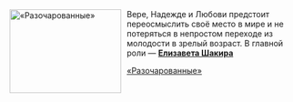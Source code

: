 <!--2025-06-29 08:00:57-->
<div class="yb">
  <div class="rss kino_kino"><a href="https://www.kino-teatr.ru/video/50875/" title="«Разочарованные»"><img src="https://www.kino-teatr.ru/video/5/7/50875/poster.jpg" width="196" height="147" align="left" hspace="5" style="margin: 0px 10px 0px 5px" alt="«Разочарованные»"/></a>Вере, Надежде и Любови предстоит переосмыслить своё место в мире и не потеряться в непростом переходе из молодости в зрелый возраст. В главной роли — <a href=https://www.kino-teatr.ru/kino/acter/w/ros/484969/bio/ target=_blank><strong>Елизавета Шакира</strong></a> <p class="titl"><a href="https://www.kino-teatr.ru/video/50875/">«Разочарованные»</a></p></div>
</div>
